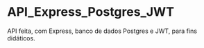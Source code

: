 # API_Express_Postgres_JWT
API feita, com Express, banco de dados Postgres e JWT, para fins didáticos.
